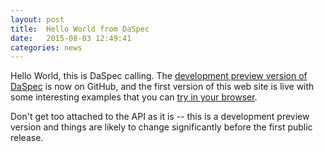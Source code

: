 ```yaml
---
layout: post
title:  Hello World from DaSpec
date:   2015-08-03 12:49:41
categories: news 
---
```


Hello World, this is DaSpec calling. The [development preview version of DaSpec](https://github.com/daspec/daspec-js) is now on GitHub, and the first version of this web site is live with some interesting examples that you can [try in your browser](/examples/). 

Don't get too attached to the API as it is -- this is a development preview version and things are likely to change significantly before the first public release.


